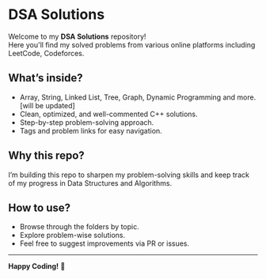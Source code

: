 # DSA Solutions

Welcome to my **DSA Solutions** repository!  
Here you'll find my solved problems from various online platforms including LeetCode, Codeforces.

## What’s inside?

- Array, String, Linked List, Tree, Graph, Dynamic Programming and more.[will be updated]
- Clean, optimized, and well-commented C++ solutions.
- Step-by-step problem-solving approach.
- Tags and problem links for easy navigation.

## Why this repo?

I’m building this repo to sharpen my problem-solving skills and keep track of my progress in Data Structures and Algorithms.

## How to use?

- Browse through the folders by topic.
- Explore problem-wise solutions.
- Feel free to suggest improvements via PR or issues.

---

**Happy Coding!** 👊
